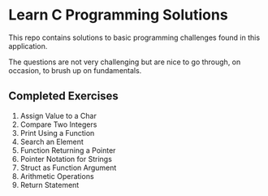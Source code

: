 # Learn C Programming Solutions
This repo contains solutions to basic programming challenges found in
this application.

The questions are not very challenging but are nice to go through, on
occasion, to brush up on fundamentals.

## Completed Exercises
1. Assign Value to a Char
2. Compare Two Integers
3. Print Using a Function
4. Search an Element
5. Function Returning a Pointer
6. Pointer Notation for Strings
7. Struct as Function Argument
8. Arithmetic Operations
9. Return Statement